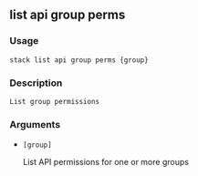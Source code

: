 ## list api group perms

### Usage

`stack list api group perms {group}`

### Description


	List group permissions
	

### Arguments

* `[group]`

   List API permissions for one or more groups



